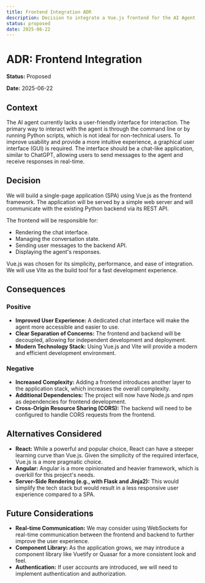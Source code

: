 ```yaml
---
title: Frontend Integration ADR
description: Decision to integrate a Vue.js frontend for the AI Agent
status: proposed
date: 2025-06-22
---
```


# ADR: Frontend Integration

**Status:** Proposed

**Date:** 2025-06-22

## Context

The AI agent currently lacks a user-friendly interface for interaction. The primary way to interact with the agent is through the command line or by running Python scripts, which is not ideal for non-technical users. To improve usability and provide a more intuitive experience, a graphical user interface (GUI) is required. The interface should be a chat-like application, similar to ChatGPT, allowing users to send messages to the agent and receive responses in real-time.

## Decision

We will build a single-page application (SPA) using Vue.js as the frontend framework. The application will be served by a simple web server and will communicate with the existing Python backend via its REST API.

The frontend will be responsible for:
- Rendering the chat interface.
- Managing the conversation state.
- Sending user messages to the backend API.
- Displaying the agent's responses.

Vue.js was chosen for its simplicity, performance, and ease of integration. We will use Vite as the build tool for a fast development experience.

## Consequences

### Positive
- **Improved User Experience:** A dedicated chat interface will make the agent more accessible and easier to use.
- **Clear Separation of Concerns:** The frontend and backend will be decoupled, allowing for independent development and deployment.
- **Modern Technology Stack:** Using Vue.js and Vite will provide a modern and efficient development environment.

### Negative
- **Increased Complexity:** Adding a frontend introduces another layer to the application stack, which increases the overall complexity.
- **Additional Dependencies:** The project will now have Node.js and npm as dependencies for frontend development.
- **Cross-Origin Resource Sharing (CORS):** The backend will need to be configured to handle CORS requests from the frontend.

## Alternatives Considered

- **React:** While a powerful and popular choice, React can have a steeper learning curve than Vue.js. Given the simplicity of the required interface, Vue.js is a more pragmatic choice.
- **Angular:** Angular is a more opinionated and heavier framework, which is overkill for this project's needs.
- **Server-Side Rendering (e.g., with Flask and Jinja2):** This would simplify the tech stack but would result in a less responsive user experience compared to a SPA.

## Future Considerations

- **Real-time Communication:** We may consider using WebSockets for real-time communication between the frontend and backend to further improve the user experience.
- **Component Library:** As the application grows, we may introduce a component library like Vuetify or Quasar for a more consistent look and feel.
- **Authentication:** If user accounts are introduced, we will need to implement authentication and authorization.
